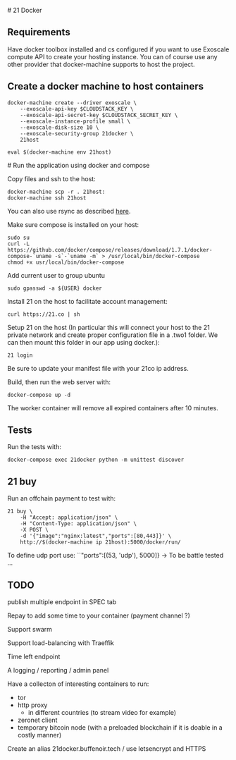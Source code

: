 # 21 Docker

## Requirements

Have docker toolbox installed and cs configured if you want to use Exoscale compute API to create your hosting instance.
You can of course use any other provider that docker-machine supports to host the project.

## Create a docker machine to host containers

    docker-machine create --driver exoscale \
        --exoscale-api-key $CLOUDSTACK_KEY \
        --exoscale-api-secret-key $CLOUDSTACK_SECRET_KEY \
        --exoscale-instance-profile small \
        --exoscale-disk-size 10 \
        --exoscale-security-group 21docker \
        21host

    eval $(docker-machine env 21host)

# Run the application using docker and compose

Copy files and ssh to the host:
    
    docker-machine scp -r . 21host:
    docker-machine ssh 21host

You can also use rsync as described [here](http://buffenoir.tech/keep-project-synced-with-machine.html#keep-project-synced-with-machine).

Make sure compose is installed on your host:

    sudo su
    curl -L https://github.com/docker/compose/releases/download/1.7.1/docker-compose-`uname -s`-`uname -m` > /usr/local/bin/docker-compose
    chmod +x usr/local/bin/docker-compose

Add current user to group ubuntu

    sudo gpasswd -a ${USER} docker

Install 21 on the host to facilitate account management:

    curl https://21.co | sh

Setup 21 on the host (In particular this will connect your host to the 21 private network and create proper configuration file in a .two1 folder. We can then mount this folder in our app using docker.):

    21 login

Be sure to update your manifest file with your 21co ip address.

Build, then run the web server with:

    docker-compose up -d

The worker container will remove all expired containers after 10 minutes.

## Tests

Run the tests with:

    docker-compose exec 21docker python -m unittest discover

## 21 buy

Run an offchain payment to test with:

    21 buy \
        -H "Accept: application/json" \
        -H "Content-Type: application/json" \
        -X POST \
        -d '{"image":"nginx:latest","ports":[80,443]}' \
        http://$(docker-machine ip 21host):5000/docker/run/

To define udp port use: ``"ports":[(53, 'udp'), 5000]} -> To be battle tested ...

## TODO

publish multiple endpoint in SPEC tab

Repay to add some time to your container (payment channel ?)

Support swarm

Support load-balancing with Traeffik

Time left endpoint

A logging / reporting / admin panel

Have a collecton of interesting containers to run:
- tor
- http proxy
    - in different countries (to stream video for example)
- zeronet client
- temporary bitcoin node (with a preloaded blockchain if it is doable in a costly manner)

Create an alias 21docker.buffenoir.tech / use letsencrypt and HTTPS
